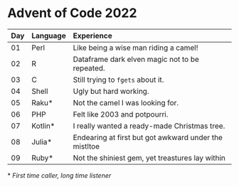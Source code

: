 # Advent of Code 2022

| Day  | Language | Experience                                            |
| :--- | :------- | :---------------------------------------------------- |
| 01   | Perl     | Like being a wise man riding a camel!                 |
| 02   | R        | Dataframe dark elven magic not to be repeated.        |
| 03   | C        | Still trying to `fgets` about it.                     |
| 04   | Shell    | Ugly but hard working.                                |
| 05   | Raku*    | Not the camel I was looking for.                      |
| 06   | PHP      | Felt like 2003 and potpourri.                         |
| 07   | Kotlin*  | I really wanted a ready-made Christmas tree.          |
| 08   | Julia*   | Endearing at first but got awkward under the mistltoe |
| 09   | Ruby*    | Not the shiniest gem, yet treastures lay within       |




\* *First time caller, long time listener*